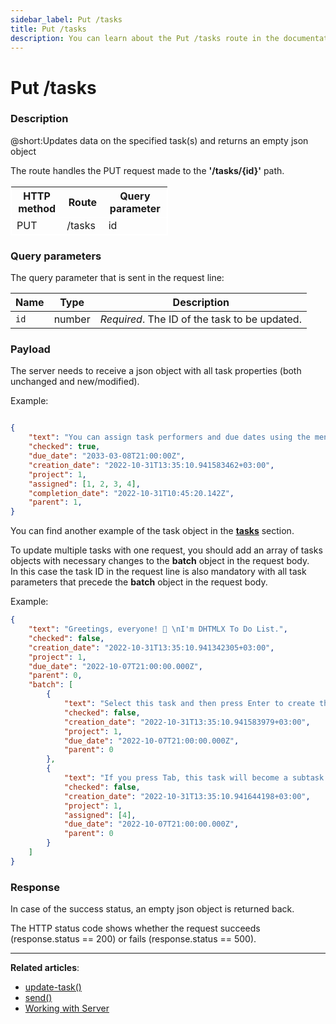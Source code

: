 ```yaml
---
sidebar_label: Put /tasks
title: Put /tasks
description: You can learn about the Put /tasks route in the documentation of the DHTMLX JavaScript To Do List library. Browse developer guides and API reference, try out code examples and live demos, and download a free 30-day evaluation version of DHTMLX To Do List.
---
```


# Put /tasks

### Description

@short:Updates data on the specified task(s) and returns an empty json object

The route handles the PUT request made to the **'/tasks/{id}'** path.

<table style="border: 1px solid white; border-collapse: collapse; width:50%">
<thead style="border: 1px solid white; border-collapse: collapse;">
<th style="width:25%">HTTP method</th>
<th style="width:25%">Route</th>
<th style="width:25%">Query parameter</th>
</thead>
<tbody style="border: 1px solid white; border-collapse: collapse">
<tr>
<td>PUT</td>
<td>/tasks</td>
<td>id</td>
</tr>
</tbody>
</table>

### Query parameters

The query parameter that is sent in the request line:

| Name       | Type        | Description |
| ----------- | ----------- | ----------- |
| `id`       |  number   | *Required*. The ID of the task to be updated.|


### Payload

The server needs to receive a json object with all task properties (both unchanged and new/modified).

Example:

~~~json

{
    "text": "You can assign task performers and due dates using the menu.",
    "checked": true,
    "due_date": "2033-03-08T21:00:00Z",
    "creation_date": "2022-10-31T13:35:10.941583462+03:00",
    "project": 1,
    "assigned": [1, 2, 3, 4],
    "completion_date": "2022-10-31T10:45:20.142Z",
    "parent": 1,
}
~~~

You can find another example of the task object in the [**tasks**](api/configs/tasks_config.md) section.

To update multiple tasks with one request, you should add an array of tasks objects with necessary changes to the **batch** object in the request body.<br> In this case the task ID in the request line is also mandatory with all task parameters that precede the **batch** object in the request body.

Example:

~~~json {13}
{
    "text": "Greetings, everyone! 👋 \nI'm DHTMLX To Do List.",
    "checked": false,
    "creation_date": "2022-10-31T13:35:10.941342305+03:00",
    "project": 1,
    "due_date": "2022-10-07T21:00:00.000Z",
    "parent": 0,
    "batch": [
        {
            "text": "Select this task and then press Enter to create the task below 👇",
            "checked": false,
            "creation_date": "2022-10-31T13:35:10.941583979+03:00",
            "project": 1,
            "due_date": "2022-10-07T21:00:00.000Z",
            "parent": 0
        },
        {
            "text": "If you press Tab, this task will become a subtask. To edit it, press Ctrl (Cmd) + Enter.",
            "checked": false,
            "creation_date": "2022-10-31T13:35:10.941644198+03:00",
            "project": 1,
            "assigned": [4],
            "due_date": "2022-10-07T21:00:00.000Z",
            "parent": 0
        }
    ]
}
~~~


### Response
  
In case of the success status, an empty json object is returned back. 

The HTTP status code shows whether the request succeeds (response.status == 200) or fails (response.status == 500).



---

**Related articles**:

- [update-task()](api/methods/updatetask_method.md)
- [send()](api/rest_api/methods/send_method.md)
- [Working with Server](guides/working_with_server.md)